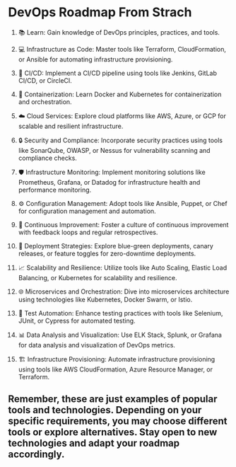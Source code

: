 # DevOps Roadmap From Strach

1. 📚 Learn: Gain knowledge of DevOps principles, practices, and tools.

2. 💻 Infrastructure as Code: Master tools like Terraform, CloudFormation, or Ansible for automating infrastructure provisioning.

3. 🧪 CI/CD: Implement a CI/CD pipeline using tools like Jenkins, GitLab CI/CD, or CircleCI.

4. 🐳 Containerization: Learn Docker and Kubernetes for containerization and orchestration.

5. ☁️ Cloud Services: Explore cloud platforms like AWS, Azure, or GCP for scalable and resilient infrastructure.

6. 🔒 Security and Compliance: Incorporate security practices using tools like SonarQube, OWASP, or Nessus for vulnerability scanning and compliance checks.

7. 🛡️ Infrastructure Monitoring: Implement monitoring solutions like Prometheus, Grafana, or Datadog for infrastructure health and performance monitoring.

8. ⚙️ Configuration Management: Adopt tools like Ansible, Puppet, or Chef for configuration management and automation.

9. 🔄 Continuous Improvement: Foster a culture of continuous improvement with feedback loops and regular retrospectives.

10. 🚀 Deployment Strategies: Explore blue-green deployments, canary releases, or feature toggles for zero-downtime deployments.

11. 📈 Scalability and Resilience: Utilize tools like Auto Scaling, Elastic Load Balancing, or Kubernetes for scalability and resilience.

12. 🌐 Microservices and Orchestration: Dive into microservices architecture using technologies like Kubernetes, Docker Swarm, or Istio.

13. 🧪 Test Automation: Enhance testing practices with tools like Selenium, JUnit, or Cypress for automated testing.

14. 📊 Data Analysis and Visualization: Use ELK Stack, Splunk, or Grafana for data analysis and visualization of DevOps metrics.

15. 🏗️ Infrastructure Provisioning: Automate infrastructure provisioning using tools like AWS CloudFormation, Azure Resource Manager, or Terraform.

## Remember, these are just examples of popular tools and technologies. Depending on your specific requirements, you may choose different tools or explore alternatives. Stay open to new technologies and adapt your roadmap accordingly.